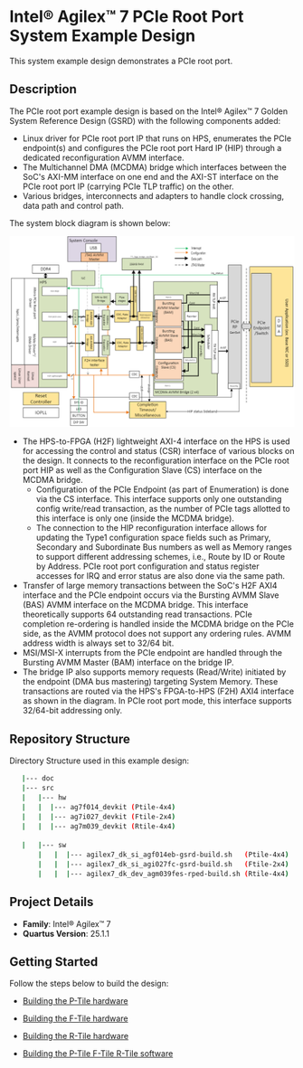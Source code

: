 # Intel® Agilex™ 7 PCIe Root Port System Example Design

This system example design demonstrates a PCIe root port.
## Description

The PCIe root port example design is based on the Intel® Agilex™ 7 Golden System Reference Design (GSRD) with the following components added:

- Linux driver for PCIe root port IP that runs on HPS, enumerates the PCIe endpoint(s) and configures the PCIe root port Hard IP (HIP) through a dedicated reconfiguration AVMM interface.
- The Multichannel DMA (MCDMA) bridge which interfaces between the SoC's AXI-MM interface on one end and the AXI-ST interface on the PCIe root port IP (carrying PCIe TLP traffic) on the other.
- Various bridges, interconnects and adapters to handle clock crossing, data path and control path.

The system block diagram is shown below:

![Intel® Agilex™ 7 M-Series Root Port block diagram](doc/R-Tile_RP.png)

- The HPS-to-FPGA (H2F) lightweight AXI-4 interface on the HPS is used for accessing the control and status (CSR) interface of various blocks on the design. It connects to the reconfiguration interface on the PCIe root port HIP as well as the Configuration Slave (CS) interface on the MCDMA bridge.
   - Configuration of the PCIe Endpoint (as part of Enumeration) is done via the CS interface. This interface supports only one outstanding config write/read transaction, as the number of PCIe tags allotted to this interface is only one (inside the MCDMA bridge).
   - The connection to the HIP reconfiguration interface allows for updating the Type1 configuration space fields such as Primary, Secondary and Subordinate Bus numbers as well as Memory ranges to support different addressing schemes, i.e., Route by ID or Route by Address. PCIe root port configuration and status register accesses for IRQ and error status are also done via the same path.
- Transfer of large memory transactions between the SoC's H2F AXI4 interface and the PCIe endpoint occurs via the Bursting AVMM Slave (BAS) AVMM interface on the MCDMA bridge. This interface theoretically supports 64 outstanding read transactions. PCIe completion re-ordering is handled inside the MCDMA bridge on the PCIe side, as the AVMM protocol does not support any ordering rules. AVMM address width is always set to 32/64 bit.
- MSI/MSI-X interrupts from the PCIe endpoint are handled through the Bursting AVMM Master (BAM) interface on the bridge IP.
- The bridge IP also supports memory requests (Read/Write) initiated by the endpoint (DMA bus mastering) targeting System Memory. These transactions are routed via the HPS's FPGA-to-HPS (F2H) AXI4 interface as shown in the diagram. In PCIe root port mode, this interface supports 32/64-bit addressing only.

## Repository Structure

Directory Structure used in this example design:

 ```bash
    |--- doc
    |--- src
    |   |--- hw
	|   |  |--- ag7f014_devkit (Ptile-4x4)
	|   |  |--- ag7i027_devkit (Ftile-2x4)
	|   |  |--- ag7m039_devkit (Rtile-4x4)
	
    |   |--- sw
        |   |  |--- agilex7_dk_si_agf014eb-gsrd-build.sh   (Ptile-4x4)
        |   |  |--- agilex7_dk_si_agi027fc-gsrd-build.sh   (Ftile-2x4)
        |   |  |--- agilex7_dk_dev_agm039fes-rped-build.sh (Rtile-4x4)
 ```

## Project Details

- **Family**: Intel® Agilex™ 7
- **Quartus Version**: 25.1.1


## Getting Started

Follow the steps below to build the design:

- [Building the P-Tile hardware](src/hw/ag7f014_devkit/README.md)
- [Building the F-Tile hardware](src/hw/ag7i027_devkit/README.md)
- [Building the R-Tile hardware](src/hw/ag7m039_devkit/README.md)

- [Building the P-Tile F-Tile R-Tile software](src/sw/README.md)
